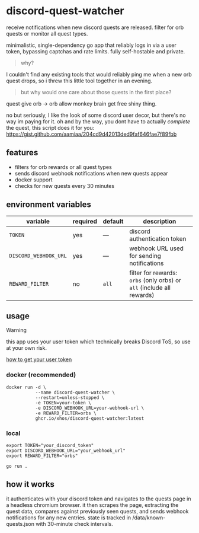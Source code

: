 # discord-quest-watcher

receive notifications when new discord quests are released. filter for orb quests or monitor all quest types.

minimalistic, single-dependency go app that reliably logs in via a user token, bypassing captchas and rate limits. fully self-hostable and private.

> why?

I couldn't find any existing tools that would reliably ping me when a new orb quest drops, so i threw this little tool together in an evening.

> but why would one care about those quests in the first place?

quest give orb -> orb allow monkey brain get free shiny thing. 

no but seriously, I like the look of some discord user decor, but there's no way im paying for it. oh and by the way, you dont have to actually *complete* the quest, this script does it for you: https://gist.github.com/aamiaa/204cd9d42013ded9faf646fae7f89fbb

## features

- filters for orb rewards or all quest types
- sends discord webhook notifications when new quests appear
- docker support
- checks for new quests every 30 minutes

## environment variables

| variable              | required | default | description                                                                 |
|-----------------------|----------|---------|-----------------------------------------------------------------------------|
| `TOKEN`               | yes      | —       | discord authentication token                                                |
| `DISCORD_WEBHOOK_URL` | yes      | —       | webhook URL used for sending notifications                                  |
| `REWARD_FILTER`       | no       | `all`   | filter for rewards: `orbs` (only orbs) or `all` (include all rewards)       |

## usage

> [!WARNING]  
> this app uses your user token which technically breaks Discord ToS, so use at your own risk.

[how to get your user token](https://gist.github.com/MarvNC/e601f3603df22f36ebd3102c501116c6#file-get-discord-token-from-browser-md)

### docker (recommended)

```shell
docker run -d \
           --name discord-quest-watcher \
           --restart=unless-stopped \
           -e TOKEN=your-token \
           -e DISCORD_WEBHOOK_URL=your-webhook-url \
           -e REWARD_FILTER=orbs \
           ghcr.io/xhos/discord-quest-watcher:latest
```

### local

```shell
export TOKEN="your_discord_token"
export DISCORD_WEBHOOK_URL="your_webhook_url"
export REWARD_FILTER="orbs"

go run .
```

## how it works

it authenticates with your discord token and navigates to the quests page in a headless chromium browser. it then scrapes the page, extracting the quest data, compares against previously seen quests, and sends webhook notifications for any new entries. state is tracked in /data/known-quests.json with 30-minute check intervals.
